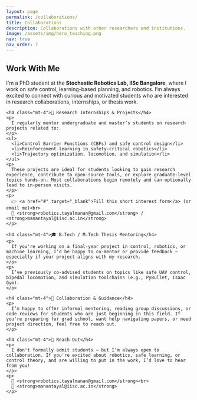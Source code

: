 ```yaml
---
layout: page
permalink: /collaborations/
title: Collaborations
description: Collaborations with other researchers and institutions.
image: /assets/img/hero_teaching.png
nav: true
nav_order: 7
---
```


<section id="join" class="mt-5">
  <div class="container">
    <h2 class="mb-4">Work With Me</h2>
    <p>
      I'm a PhD student at the <strong>Stochastic Robotics Lab, IISc Bangalore</strong>, where I work on safe control, learning-based planning, and robotics. I’m always excited to connect with curious and motivated students who are interested in research collaborations, internships, or thesis work.
    </p>

    <h4 class="mt-4">📘 Research Internships & Projects</h4>
    <p>
      I regularly mentor undergraduate and master’s students on research projects related to:
    </p>
    <ul>
      <li>Control Barrier Functions (CBFs) and safe control design</li>
      <li>Reinforcement learning in safety-critical robotics</li>
      <li>Trajectory optimization, locomotion, and simulation</li>
    </ul>
    <p>
      These projects are ideal for students looking to gain research experience, contribute to open-source tools, or explore graduate-level topics hands-on. Most collaborations begin remotely and can optionally lead to in-person visits.
    </p>
    <p>
      👉 <a href="#" target="_blank">Fill this short interest form</a> (or email me)<br>
      📧 <strong>robotics.tayalmanan@gmail.com</strong> / <strong>manantayal@iisc.ac.in</strong>
    </p>

    <h4 class="mt-4">🎓 B.Tech / M.Tech Thesis Mentoring</h4>
    <p>
      If you're working on a final-year project in control, robotics, or machine learning, I’d be happy to co-mentor or provide feedback — especially if your project aligns with my research.
    </p>
    <p>
      I’ve previously co-advised students on topics like safe UAV control, bipedal locomotion, and simulation toolchains (e.g., PyBullet, Isaac Gym).
    </p>

    <h4 class="mt-4">🤝 Collaboration & Guidance</h4>
    <p>
      I’m happy to offer informal mentoring, reading group discussions, or code reviews for students who are just beginning in this field. If you're preparing for grad school, want help navigating papers, or need project direction, feel free to reach out.
    </p>

    <h4 class="mt-4">📩 Reach Out</h4>
    <p>
      I don't formally admit students — but I’m always open to collaboration. If you're excited about robotics, safe learning, or control theory, and are willing to put in the work, I’d love to hear from you!
    </p>
    <p>
      📧 <strong>robotics.tayalmanan@gmail.com</strong><br>
      📧 <strong>manantayal@iisc.ac.in</strong>
    </p>

  </div>
</section>
